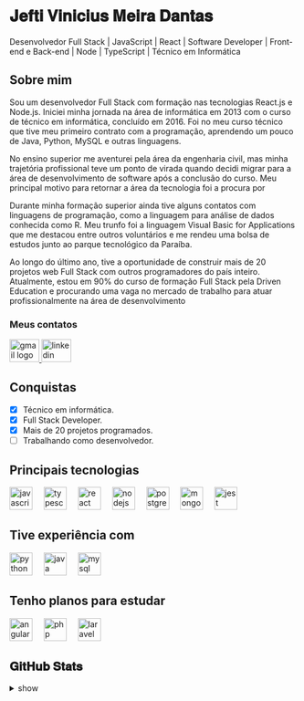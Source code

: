 # 𝐉𝐞𝐟𝐭𝐢 𝐕𝐢𝐧𝐢𝐜𝐢𝐮𝐬 𝐌𝐞𝐢𝐫𝐚 𝐃𝐚𝐧𝐭𝐚𝐬

Desenvolvedor Full Stack | JavaScript | React | Software Developer | Front-end e Back-end | Node | TypeScript | Técnico em Informática

## Sobre mim

Sou um desenvolvedor Full Stack com formação nas tecnologias React.js e Node.js. Iniciei minha jornada na área de informática em 2013 com o curso de técnico em informática, concluído em 2016. Foi no meu curso técnico que tive meu primeiro contrato com a programação, aprendendo um pouco de Java, Python, MySQL e outras linguagens.

No ensino superior me aventurei pela área da engenharia civil, mas minha trajetória profissional teve um ponto de virada quando decidi migrar para a área de desenvolvimento de software após a conclusão do curso. Meu principal motivo para retornar a área da tecnologia foi a procura por 

Durante minha formação superior ainda tive alguns contatos com linguagens de programação, como a linguagem para análise de dados conhecida como R. Meu trunfo foi a linguagem Visual Basic for Applications que me destacou entre outros voluntários e me rendeu uma bolsa de estudos junto ao parque tecnológico da Paraíba.

Ao longo do último ano, tive a oportunidade de construir mais de 20 projetos web Full Stack com outros programadores do país inteiro. Atualmente, estou em 90% do curso de formação Full Stack pela Driven Education e procurando uma vaga no mercado de trabalho para atuar profissionalmente na área de desenvolvimento
### Meus contatos
<div align="left">
  <a href="mailto:jeftimeira@gmail.com" target="_blank">
    <img src="https://raw.githubusercontent.com/maurodesouza/profile-readme-generator/master/src/assets/icons/social/gmail/default.svg" width="52" height="40" alt="gmail logo"  title="Gmail"/>
  </a>
  <a href="https://www.linkedin.com/in/jefti-vinicius/" target="_blank">
    <img src="https://raw.githubusercontent.com/maurodesouza/profile-readme-generator/master/src/assets/icons/social/linkedin/default.svg" width="52" height="40" alt="linkedin logo"  title="Linkedin"/>
  </a>
</div>


## Conquistas

- [x] Técnico em informática.
- [x] Full Stack Developer.
- [x] Mais de 20 projetos programados.
- [ ] Trabalhando como desenvolvedor.

## Principais tecnologias
<div align="left">
  <img src="https://cdn.jsdelivr.net/gh/devicons/devicon/icons/javascript/javascript-original.svg" height="40" alt="javascript logo"  title="javascript" />
  <img width="12" />
  <img src="https://cdn.jsdelivr.net/gh/devicons/devicon/icons/typescript/typescript-original.svg" height="40" alt="typescript logo"  title="TypeScript"/>
  <img width="12" />
  <img src="https://cdn.jsdelivr.net/gh/devicons/devicon/icons/react/react-original.svg" height="40" alt="react logo"  title="React"/>
  <img width="12" />
  <img src="https://cdn.jsdelivr.net/gh/devicons/devicon/icons/nodejs/nodejs-original.svg" height="40" alt="nodejs logo"  title="Node.Js"/>
  <img width="12" />
  <img src="https://cdn.jsdelivr.net/gh/devicons/devicon/icons/postgresql/postgresql-original.svg" height="40" alt="postgresql logo"  title="PostgreSQL"/>
  <img width="12" />
  <img src="https://cdn.jsdelivr.net/gh/devicons/devicon/icons/mongodb/mongodb-original.svg" height="40" alt="mongodb logo"  title="MongoDB"/>
  <img width="12" />
  <img src="https://cdn.jsdelivr.net/gh/devicons/devicon/icons/jest/jest-plain.svg" height="40" alt="jest logo"  title="Jest"/>
</div>

## Tive experiência com

<div align="left">
  <img src="https://cdn.jsdelivr.net/gh/devicons/devicon/icons/python/python-original.svg" height="40" alt="python logo" title="Python" />
  <img width="12" />
  <img src="https://cdn.jsdelivr.net/gh/devicons/devicon/icons/java/java-original.svg" height="40" alt="java logo"  title="Java"/>
  <img width="12" />
  <img src="https://cdn.jsdelivr.net/gh/devicons/devicon/icons/mysql/mysql-original.svg" height="40" alt="mysql logo"  title="MySQL"/>
</div>

###

## Tenho planos para estudar
<div align="left">
  <img src="https://cdn.jsdelivr.net/gh/devicons/devicon/icons/angularjs/angularjs-original.svg" height="40" alt="angularjs logo"  title="Angular"/>
  <img width="12" />
  <img src="https://cdn.jsdelivr.net/gh/devicons/devicon/icons/php/php-original.svg" height="40" alt="php logo"  title="PHP"/>
  <img width="12" />
  <img src="https://cdn.jsdelivr.net/gh/devicons/devicon/icons/laravel/laravel-plain.svg" height="40" alt="laravel logo"  title="Laravel"/>
</div>

 
## 𝐆𝐢𝐭𝐇𝐮𝐛 𝐒𝐭𝐚𝐭𝐬


<details>
  <summary>show</summary>
<div align="center">
  <img src="https://github-readme-stats.vercel.app/api?username=jefti&hide_title=false&hide_rank=false&show_icons=true&include_all_commits=true&count_private=true&disable_animations=false&theme=dracula&locale=en&hide_border=false&order=1" height="150" alt="stats graph"  />
  <img src="https://github-readme-stats.vercel.app/api/top-langs?username=jefti&locale=en&hide_title=false&layout=compact&card_width=320&langs_count=5&theme=dracula&hide_border=false&order=2" height="150" alt="languages graph"  />
</div>

</details>






